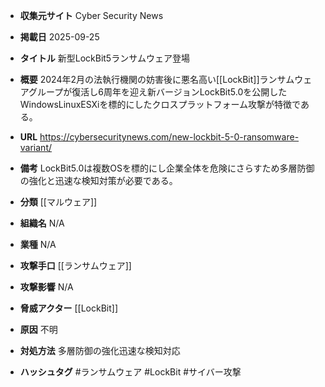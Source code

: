 - **収集元サイト**
Cyber Security News

- **掲載日**
2025-09-25

- **タイトル**
新型LockBit5ランサムウェア登場

- **概要**
2024年2月の法執行機関の妨害後に悪名高い[[LockBit]]ランサムウェアグループが復活し6周年を迎え新バージョンLockBit5.0を公開したWindowsLinuxESXiを標的にしたクロスプラットフォーム攻撃が特徴である。

- **URL**
https://cybersecuritynews.com/new-lockbit-5-0-ransomware-variant/

- **備考**
LockBit5.0は複数OSを標的にし企業全体を危険にさらすため多層防御の強化と迅速な検知対策が必要である。

- **分類**
[[マルウェア]]

- **組織名**
N/A

- **業種**
N/A

- **攻撃手口**
[[ランサムウェア]]

- **攻撃影響**
N/A

- **脅威アクター**
[[LockBit]]

- **原因**
不明

- **対処方法**
多層防御の強化迅速な検知対応

- **ハッシュタグ**
#ランサムウェア #LockBit #サイバー攻撃
